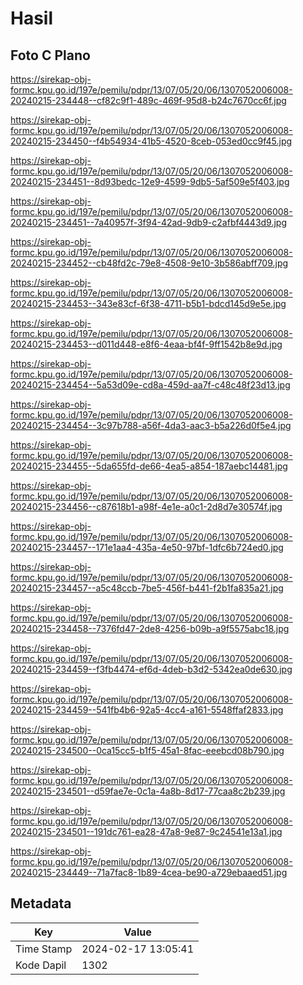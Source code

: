 # Hasil

## Foto C Plano

https://sirekap-obj-formc.kpu.go.id/197e/pemilu/pdpr/13/07/05/20/06/1307052006008-20240215-234448--cf82c9f1-489c-469f-95d8-b24c7670cc6f.jpg

https://sirekap-obj-formc.kpu.go.id/197e/pemilu/pdpr/13/07/05/20/06/1307052006008-20240215-234450--f4b54934-41b5-4520-8ceb-053ed0cc9f45.jpg

https://sirekap-obj-formc.kpu.go.id/197e/pemilu/pdpr/13/07/05/20/06/1307052006008-20240215-234451--8d93bedc-12e9-4599-9db5-5af509e5f403.jpg

https://sirekap-obj-formc.kpu.go.id/197e/pemilu/pdpr/13/07/05/20/06/1307052006008-20240215-234451--7a40957f-3f94-42ad-9db9-c2afbf4443d9.jpg

https://sirekap-obj-formc.kpu.go.id/197e/pemilu/pdpr/13/07/05/20/06/1307052006008-20240215-234452--cb48fd2c-79e8-4508-9e10-3b586abff709.jpg

https://sirekap-obj-formc.kpu.go.id/197e/pemilu/pdpr/13/07/05/20/06/1307052006008-20240215-234453--343e83cf-6f38-4711-b5b1-bdcd145d9e5e.jpg

https://sirekap-obj-formc.kpu.go.id/197e/pemilu/pdpr/13/07/05/20/06/1307052006008-20240215-234453--d011d448-e8f6-4eaa-bf4f-9ff1542b8e9d.jpg

https://sirekap-obj-formc.kpu.go.id/197e/pemilu/pdpr/13/07/05/20/06/1307052006008-20240215-234454--5a53d09e-cd8a-459d-aa7f-c48c48f23d13.jpg

https://sirekap-obj-formc.kpu.go.id/197e/pemilu/pdpr/13/07/05/20/06/1307052006008-20240215-234454--3c97b788-a56f-4da3-aac3-b5a226d0f5e4.jpg

https://sirekap-obj-formc.kpu.go.id/197e/pemilu/pdpr/13/07/05/20/06/1307052006008-20240215-234455--5da655fd-de66-4ea5-a854-187aebc14481.jpg

https://sirekap-obj-formc.kpu.go.id/197e/pemilu/pdpr/13/07/05/20/06/1307052006008-20240215-234456--c87618b1-a98f-4e1e-a0c1-2d8d7e30574f.jpg

https://sirekap-obj-formc.kpu.go.id/197e/pemilu/pdpr/13/07/05/20/06/1307052006008-20240215-234457--171e1aa4-435a-4e50-97bf-1dfc6b724ed0.jpg

https://sirekap-obj-formc.kpu.go.id/197e/pemilu/pdpr/13/07/05/20/06/1307052006008-20240215-234457--a5c48ccb-7be5-456f-b441-f2b1fa835a21.jpg

https://sirekap-obj-formc.kpu.go.id/197e/pemilu/pdpr/13/07/05/20/06/1307052006008-20240215-234458--7376fd47-2de8-4256-b09b-a9f5575abc18.jpg

https://sirekap-obj-formc.kpu.go.id/197e/pemilu/pdpr/13/07/05/20/06/1307052006008-20240215-234459--f3fb4474-ef6d-4deb-b3d2-5342ea0de630.jpg

https://sirekap-obj-formc.kpu.go.id/197e/pemilu/pdpr/13/07/05/20/06/1307052006008-20240215-234459--541fb4b6-92a5-4cc4-a161-5548ffaf2833.jpg

https://sirekap-obj-formc.kpu.go.id/197e/pemilu/pdpr/13/07/05/20/06/1307052006008-20240215-234500--0ca15cc5-b1f5-45a1-8fac-eeebcd08b790.jpg

https://sirekap-obj-formc.kpu.go.id/197e/pemilu/pdpr/13/07/05/20/06/1307052006008-20240215-234501--d59fae7e-0c1a-4a8b-8d17-77caa8c2b239.jpg

https://sirekap-obj-formc.kpu.go.id/197e/pemilu/pdpr/13/07/05/20/06/1307052006008-20240215-234501--191dc761-ea28-47a8-9e87-9c24541e13a1.jpg

https://sirekap-obj-formc.kpu.go.id/197e/pemilu/pdpr/13/07/05/20/06/1307052006008-20240215-234449--71a7fac8-1b89-4cea-be90-a729ebaaed51.jpg


## Metadata

| Key        | Value               |
| ---------- | ------------------- |
| Time Stamp | 2024-02-17 13:05:41 |
| Kode Dapil | 1302                |



